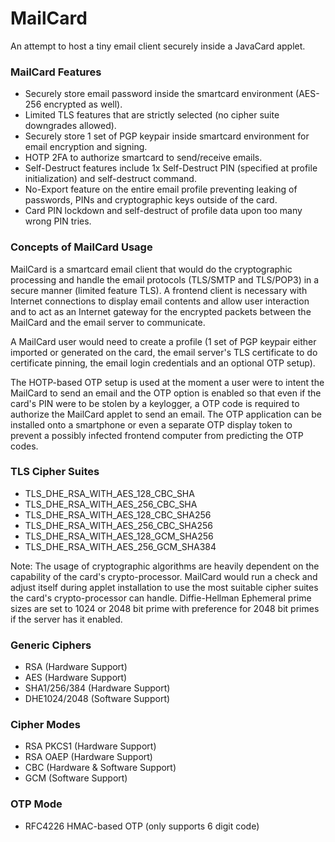 # MailCard
An attempt to host a tiny email client securely inside a JavaCard applet.

### MailCard Features
* Securely store email password inside the smartcard environment (AES-256 encrypted as well).
* Limited TLS features that are strictly selected (no cipher suite downgrades allowed).
* Securely store 1 set of PGP keypair inside smartcard environment for email encryption and signing.
* HOTP 2FA to authorize smartcard to send/receive emails.
* Self-Destruct features include 1x Self-Destruct PIN (specified at profile initialization) and self-destruct command.
* No-Export feature on the entire email profile preventing leaking of passwords, PINs and cryptographic keys outside of the card.
* Card PIN lockdown and self-destruct of profile data upon too many wrong PIN tries.

### Concepts of MailCard Usage
MailCard is a smartcard email client that would do the cryptographic processing and handle the email protocols (TLS/SMTP and TLS/POP3) in a secure manner (limited feature TLS). A frontend client is necessary with Internet connections to display email contents and allow user interaction and to act as an Internet gateway for the encrypted packets between the MailCard and the email server to communicate.

A MailCard user would need to create a profile (1 set of PGP keypair either imported or generated on the card, the email server's TLS certificate to do certificate pinning, the email login credentials and an optional OTP setup).

The HOTP-based OTP setup is used at the moment a user were to intent the MailCard to send an email and the OTP option is enabled so that even if the card's PIN were to be stolen by a keylogger, a OTP code is required to authorize the MailCard applet to send an email. The OTP application can be installed onto a smartphone or even a separate OTP display token to prevent a possibly infected frontend computer from predicting the OTP codes.

### TLS Cipher Suites
* TLS_DHE_RSA_WITH_AES_128_CBC_SHA
* TLS_DHE_RSA_WITH_AES_256_CBC_SHA
* TLS_DHE_RSA_WITH_AES_128_CBC_SHA256
* TLS_DHE_RSA_WITH_AES_256_CBC_SHA256
* TLS_DHE_RSA_WITH_AES_128_GCM_SHA256
* TLS_DHE_RSA_WITH_AES_256_GCM_SHA384

Note: The usage of cryptographic algorithms are heavily dependent on the capability of the card's crypto-processor. MailCard would run a check and adjust itself during applet installation to use the most suitable cipher suites the card's crypto-processor can handle. Diffie-Hellman Ephemeral prime sizes are set to 1024 or 2048 bit prime with preference for 2048 bit primes if the server has it enabled.

### Generic Ciphers
* RSA (Hardware Support)
* AES (Hardware Support)
* SHA1/256/384 (Hardware Support)
* DHE1024/2048 (Software Support)

### Cipher Modes
* RSA PKCS1 (Hardware Support)
* RSA OAEP (Hardware Support)
* CBC (Hardware & Software Support)
* GCM (Software Support)

### OTP Mode
* RFC4226 HMAC-based OTP (only supports 6 digit code)
